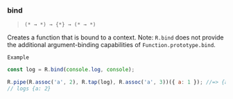 ### bind

> `(* → *) → {*} → (* → *)`

Creates a function that is bound to a context.
Note: `R.bind` does not provide the additional argument-binding capabilities of `Function.prototype.bind`.

`Example`

```js
const log = R.bind(console.log, console);

R.pipe(R.assoc('a', 2), R.tap(log), R.assoc('a', 3))({ a: 1 }); //=> {a: 3}
// logs {a: 2}
```
